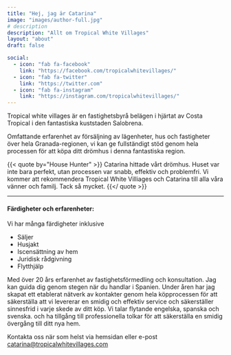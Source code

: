 ```yaml
---
title: "Hej, jag är Catarina"
image: "images/author-full.jpg"
# description
description: "Allt om Tropical White Villages"
layout: "about"
draft: false

social:
  - icon: "fab fa-facebook"
    link: "https://facebook.com/tropicalwhitevillages/"
  - icon: "fab fa-twitter"
    link: "https://twitter.com"
  - icon: "fab fa-instagram"
    link: "https://instagram.com/tropicalwhitevillages/"
---
```


Tropical white villages är en fastighetsbyrå belägen i hjärtat av Costa Tropical i den fantastiska kuststaden Salobrena.

Omfattande erfarenhet av försäljning av lägenheter, hus och fastigheter över hela Granada-regionen, vi kan ge fullständigt stöd genom hela processen för att köpa ditt drömhus i denna fantastiska region.

{{< quote by="House Hunter" >}}
Catarina hittade vårt drömhus. Huset var inte bara perfekt, utan processen var snabb, effektiv och problemfri. Vi kommer att rekommendera Tropical White Villiages och Catarina till alla våra vänner och familj. Tack så mycket.
{{</ quote >}}

<hr>

#### Färdigheter och erfarenheter:

Vi har många färdigheter inklusive

* Säljer
* Husjakt
* Iscensättning av hem
* Juridisk rådgivning
* Flytthjälp

Med över 20 års erfarenhet av fastighetsförmedling och konsultation. Jag kan guida dig genom stegen när du handlar i Spanien. Under åren har jag skapat ett etablerat nätverk av kontakter genom hela köpprocessen för att säkerställa att vi levererar en smidig och effektiv service och säkerställer sinnesfrid i varje skede av ditt köp. Vi talar flytande engelska, spanska och svenska. och ha tillgång till professionella tolkar för att säkerställa en smidig övergång till ditt nya hem.

Kontakta oss när som helst via hemsidan eller e-post catarina@tropicalwhitevillages.com